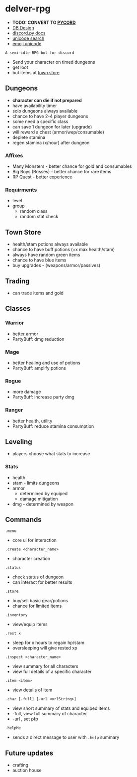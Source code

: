 # delver-rpg
- __TODO: CONVERT TO [PYCORD](https://github.com/Pycord-Development/pycord)__
- [DB Design](https://stackoverflow.com/questions/1292577/designing-tables-for-storing-various-requirements-and-stats-for-multiplayer-game)
- [discord.py docs](https://discordpy.readthedocs.io/en/stable/api.html)
- [unicode search](https://unicode-table.com)
- [emoji unicode](https://www.fileformat.info/info/unicode/char/search.htm)

`A semi-idle RPG bot for discord`
- Send your character on timed dungeons
- get loot
- but items at [town store](#town-store) 

## Dungeons
- __character can die if not prepared__
- have availability timer
- solo dungeons always available
- chance to have 2-4 player dungeons
- some need a specific class
- can save 1 dungeon for later (upgrade)
- will reward a chest (armor/wep/consumable)
- deplete stamina
- regen stamina (x/hour) after dungeon 

### Affixes
- Many Monsters - better chance for gold and consumables
- Big Boys (Bosses) - better chance for rare items
- RP Quest - better experience

### Requirments
- level
- group
  - random class
  - random stat check

## Town Store
- health/stam potions always available
- chance to have buff potions (+x max health/stam)
- always have random green items
- chance to have blue items
- buy upgrades - (weapons/armor/passives)

## Trading
- can trade items and gold

## Classes
### Warrior
- better armor
- PartyBuff: dmg reduction

### Mage
- better healing and use of potions
- PartyBuff: amplify potions

### Rogue
- more damage
- PartyBuff: increase party dmg

### Ranger
- better health, utility
- PartyBuff: reduce stamina consumption

## Leveling
- players choose what stats to increase

### Stats
- health
- stam - limits dungeons
- armor 
  - determined by equiped
  - damage mitigation
- dmg - determined by weapon


## Commands

```.menu```
- core ui for interaction

```.create <character_name>```
- character creation

```.status```
- check status of dungeon
- can interact for better results

```.store```
- buy/sell basic gear/potions
- chance for limited items

```.inventory```
- view/equip items

```.rest x```
- sleep for x hours to regain hp/stam
- oversleeping will give rested xp

```.inspect <character_name>```
- view summary for all characters
- view full details of a specific character

```.item <item>```
- view details of item

```.char [-full] [-url <urlString>]```
- view short summary of stats and equiped items
- -full, view full summary of character
- -url <urlString>, set pfp 

```.helpMe```
- sends a direct message to user with `.help` summary


## Future updates
- crafting
- auction house